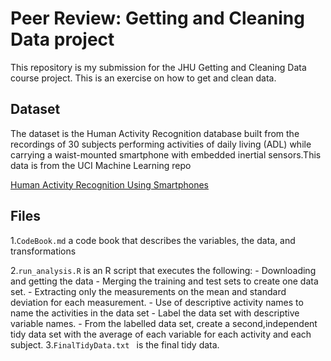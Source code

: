 # Peer Review: Getting and Cleaning Data project
This repository is my submission for the JHU Getting and Cleaning Data course project. 
This is an exercise on how to get and clean data.

## Dataset
The dataset is the Human Activity Recognition database built from the recordings of 30 subjects performing activities of daily living (ADL) while carrying a waist-mounted smartphone with embedded inertial sensors.This data is from the UCI Machine Learning repo

[Human Activity Recognition Using Smartphones](http://archive.ics.uci.edu/ml/datasets/Human+Activity+Recognition+Using+Smartphones)

## Files
1.`CodeBook.md` a code book that describes the variables, the data, and transformations

2.`run_analysis.R` is an R script that executes the following:
    - Downloading and getting the data
    - Merging the training and test sets to create one data set.
    - Extracting only the measurements on the mean and standard deviation for each measurement.
    - Use of descriptive activity names to name the activities in the data set
    - Label the data set with descriptive variable names.
    -  From the labelled data set, create a second,independent tidy data set with the average of each variable for each activity and each subject.
3.`FinalTidyData.txt ` is the final tidy data. 
